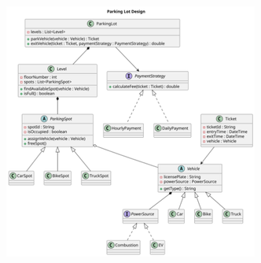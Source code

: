 ![alt text](ZLJRSjem47tNL-YfXRRy05CoIS5fcBZ0O8TE7uLPg0RPyaWo3PF9ltTrmP43JFicQrTdppcxwrjjc39DAGWnt0YW2wRslDhHL1ew0Srt5I4VwMWqeelvpsH9i_dJSfnazeRmoe3QiW9VoJ-WCjaeFB-GLq8AmRIcOrck6ssuh2WlQm4bL4R7oI4lMLsBXzghv64wJaDPjjP6iS9G_tW5ltaXR5rA1rJm0YeD2y4Cq27DZ48r.svg)